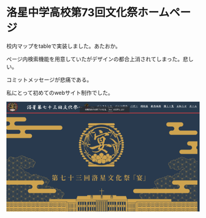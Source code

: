 <h1>洛星中学高校第73回文化祭ホームページ</h1>
<p>校内マップをtableで実装しました。あたおか。</p>
<p>ページ内検索機能を用意していたがデザインの都合上消されてしまった。悲しい。</p>
<p>コミットメッセージが悲痛である。</p>
<p>私にとって初めてのwebサイト制作でした。</p>
<img src="image2.png">
